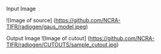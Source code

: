 Input Image

![Image of source]
(https://github.com/NCRA-TIFR/radiogen/gaus_model.jpeg)

Output Image
![Image of cutout]
(https://github.com/NCRA-TIFR/radiogen/CUTOUTS/sample_cutout.jpg)

